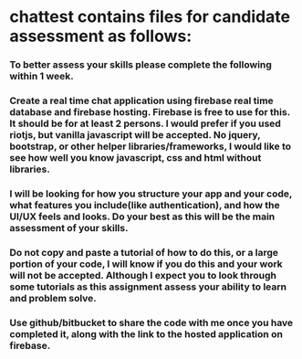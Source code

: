 # chattest contains files for candidate assessment as follows:

### To better assess your skills please complete the following within 1 week. 

### Create a real time chat application using firebase real time database and firebase hosting. Firebase is free to use for this. It should be for at least 2 persons. I would prefer if you used riotjs, but vanilla javascript will be accepted. No jquery, bootstrap, or other helper libraries/frameworks, I would like to see how well you know javascript, css and html without libraries. 

### I will be looking for how you structure your app and your code, what features you include(like authentication), and how the UI/UX feels and looks. Do your best as this will be the main assessment of your skills. 

### Do not copy and paste a tutorial of how to do this, or a large portion of your code, I will know if you do this and your work will not be accepted. Although I expect you to look through some tutorials as this assignment assess your ability to learn and problem solve. 

### Use github/bitbucket to share the code with me once you have completed it, along with the link to the hosted application on firebase. 

